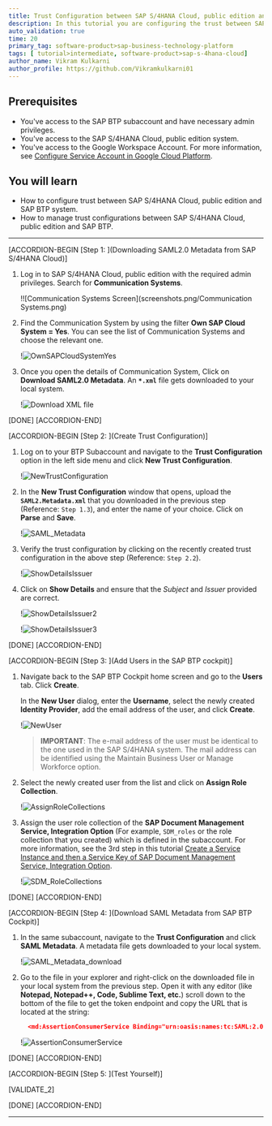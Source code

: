 ```yaml
---
title: Trust Configuration between SAP S/4HANA Cloud, public edition and SAP BTP Subaccount
description: In this tutorial you are configuring the trust between SAP S/4HANA Cloud, public edition and the BTP Subaccount.
auto_validation: true
time: 20
primary_tag: software-product>sap-business-technology-platform
tags: [ tutorial>intermediate, software-product>sap-s-4hana-cloud]
author_name: Vikram Kulkarni
author_profile: https://github.com/Vikramkulkarni01
---
```


## Prerequisites
 - You've access to the SAP BTP subaccount and have necessary admin privileges.
 - You've access to the SAP S/4HANA Cloud, public edition system.
 - You've access to the Google Workspace Account. For more information, see [Configure Service Account in Google Cloud Platform](https://help.sap.com/docs/IRPA/1154f48dd7ab430ea52badeb4359e4b4/40baf1a31fad4e86892795f7fe59d971.html).

## You will learn
  - How to configure trust between SAP S/4HANA Cloud, public edition and SAP BTP system.
  - How to manage trust configurations between SAP S/4HANA Cloud, public edition and SAP BTP.

---

[ACCORDION-BEGIN [Step 1: ](Downloading SAML2.0 Metadata from SAP S/4HANA Cloud)]
1. Log in to SAP S/4HANA Cloud, public edition with the required admin privileges. Search for **Communication Systems**.

    !![Communication Systems Screen](screenshots.png/Communication Systems.png)

2. Find the Communication System by using the filter **Own SAP Cloud System = Yes**.  You can see the list of Communication Systems and choose the relevant one.

    !![OwnSAPCloudSystemYes](screenshots.png/OwnSAPCloudSystemYes.png)

3. Once you open the details of Communication System, Click on **Download SAML2.0 Metadata**. An **`*.xml`** file gets downloaded to your local system.

    !![Download XML file](screenshots.png/DownloadXMLfile.png)


[DONE]
[ACCORDION-END]

[ACCORDION-BEGIN [Step 2: ](Create Trust Configuration)]
1. Log on to your BTP Subaccount and navigate to the **Trust Configuration** option in the left side menu and click **New Trust Configuration**.

    !![NewTrustConfiguration](screenshots.png/NewTrustConfiguration.png)

2. In the **New Trust Configuration** window that opens, upload the **`SAML2.Metadata.xml`** that you downloaded in the previous step (Reference: `Step 1.3`), and enter the name of your choice. Click on **Parse** and **Save**.  

    !![SAML_Metadata](screenshots.png/SAML_Metadata.png)

3. Verify the trust configuration by clicking on the recently created trust configuration in the above step (Reference: `Step 2.2`).

    !![ShowDetailsIssuer](screenshots.png/ShowDetailsIssuer.png)

4. Click on **Show Details** and ensure that the *Subject* and *Issuer* provided are correct.

    !![ShowDetailsIssuer2](screenshots.png/ShowDetailsIssuer2.png)

    !![ShowDetailsIssuer3](screenshots.png/ShowDetailsIssuer3.png)


[DONE]
[ACCORDION-END]


[ACCORDION-BEGIN [Step 3: ](Add Users in the SAP BTP cockpit)]

1. Navigate back to the SAP BTP Cockpit home screen and go to the **Users** tab. Click **Create**.

    In the **New User** dialog, enter the **Username**, select the newly created **Identity Provider**, add the email address of the user, and click **Create**.

    !![NewUser](screenshots.png/NewUser.png)

    >**IMPORTANT**: The e-mail address of the user must be identical to the one used in the SAP S/4HANA system. The mail address can be identified using the Maintain Business User or Manage Workforce option.

2. Select the newly created user from the list and click on **Assign Role Collection**.

    !![AssignRoleCollections](screenshots.png/AssignRoleCollections.png)

3. Assign the user role collection of the **SAP Document Management Service, Integration Option** (For example, `SDM_roles` or the role collection that you created) which is defined in the subaccount. For more information, see the 3rd step in this tutorial [Create a Service Instance and then a Service Key of SAP Document Management Service, Integration Option](btp-sdm-gwi-create-serviceinstance).

    !![SDM_RoleCollections](screenshots.png/SDM_RoleCollections.png)

[DONE]
[ACCORDION-END]

[ACCORDION-BEGIN [Step 4: ](Download SAML Metadata from SAP BTP Cockpit)]

1. In the same subaccount, navigate to the **Trust Configuration** and click **SAML Metadata**. A metadata file gets downloaded to your local system.

    !![SAML_Metadata_download](screenshots.png/SAML_Metadata_download.png)

2. Go to the file in your explorer and right-click on the downloaded file in your local system from the previous step.  Open it with any editor (like **Notepad, Notepad++, Code, Sublime Text, etc.**) scroll down to the bottom of the file to get the token endpoint and copy the URL that is located at the string:

    ```JSON
      <md:AssertionConsumerService Binding="urn:oasis:names:tc:SAML:2.0:bindings:URI" Location="https://example.com"index="1"/>
    ```
    !![AssertionConsumerService](screenshots.png/AssertionConsumerService.png)

[DONE]
[ACCORDION-END]

[ACCORDION-BEGIN [Step 5: ](Test Yourself)]

[VALIDATE_2]

[DONE]
[ACCORDION-END]


---
